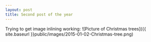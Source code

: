 ```yaml
---
layout: post
title: Second post of the year
---
```


Trying to get image inlining working:
![Picture of Christmas trees]({{ site.baseurl }}public/images/2015-01-02-Christmas-tree.png)